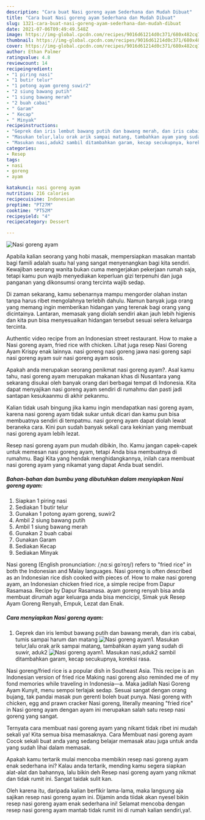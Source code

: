 ```yaml
---
description: "Cara buat Nasi goreng ayam Sederhana dan Mudah Dibuat"
title: "Cara buat Nasi goreng ayam Sederhana dan Mudah Dibuat"
slug: 1321-cara-buat-nasi-goreng-ayam-sederhana-dan-mudah-dibuat
date: 2021-07-06T09:49:49.548Z
image: https://img-global.cpcdn.com/recipes/9016d61214d0c371/680x482cq70/nasi-goreng-ayam-foto-resep-utama.jpg
thumbnail: https://img-global.cpcdn.com/recipes/9016d61214d0c371/680x482cq70/nasi-goreng-ayam-foto-resep-utama.jpg
cover: https://img-global.cpcdn.com/recipes/9016d61214d0c371/680x482cq70/nasi-goreng-ayam-foto-resep-utama.jpg
author: Ethan Palmer
ratingvalue: 4.8
reviewcount: 14
recipeingredient:
- "1 piring nasi"
- "1 butir telur"
- "1 potong ayam goreng suwir2"
- "2 siung bawang putih"
- "1 siung bawang merah"
- "2 buah cabai"
- " Garam"
- " Kecap"
- " Minyak"
recipeinstructions:
- "Geprek dan iris lembut bawang putih dan bawang merah, dan iris cabai, tumis sampai harum dan matang"
- "Masukan telur,lalu orak arik sampai matang, tambahkan ayam yang sudah di suwir, aduk2"
- "Masukan nasi,aduk2 sambil ditambahkan garam, kecap secukupnya, koreksi rasa."
categories:
- Resep
tags:
- nasi
- goreng
- ayam

katakunci: nasi goreng ayam 
nutrition: 216 calories
recipecuisine: Indonesian
preptime: "PT27M"
cooktime: "PT52M"
recipeyield: "4"
recipecategory: Dessert

---
```



![Nasi goreng ayam](https://img-global.cpcdn.com/recipes/9016d61214d0c371/680x482cq70/nasi-goreng-ayam-foto-resep-utama.jpg)

Apabila kalian seorang yang hobi masak, mempersiapkan masakan mantab bagi famili adalah suatu hal yang sangat menyenangkan bagi kita sendiri. Kewajiban seorang  wanita bukan cuma mengerjakan pekerjaan rumah saja, tetapi kamu pun wajib menyediakan keperluan gizi terpenuhi dan juga panganan yang dikonsumsi orang tercinta wajib sedap.

Di zaman  sekarang, kamu sebenarnya mampu mengorder olahan instan tanpa harus ribet mengolahnya terlebih dahulu. Namun banyak juga orang yang memang ingin memberikan hidangan yang terenak bagi orang yang dicintainya. Lantaran, memasak yang diolah sendiri akan jauh lebih higienis dan kita pun bisa menyesuaikan hidangan tersebut sesuai selera keluarga tercinta. 

Authentic video recipe from an Indonesian street restaurant. How to make a Nasi goreng ayam, fried rice with chicken. Lihat juga resep Nasi Goreng Ayam Krispy enak lainnya. nasi goreng nasi goreng jawa nasi goreng sapi nasi goreng ayam suir nasi goreng ayam sosis.

Apakah anda merupakan seorang penikmat nasi goreng ayam?. Asal kamu tahu, nasi goreng ayam merupakan makanan khas di Nusantara yang sekarang disukai oleh banyak orang dari berbagai tempat di Indonesia. Kita dapat menyajikan nasi goreng ayam sendiri di rumahmu dan pasti jadi santapan kesukaanmu di akhir pekanmu.

Kalian tidak usah bingung jika kamu ingin mendapatkan nasi goreng ayam, karena nasi goreng ayam tidak sukar untuk dicari dan kamu pun bisa membuatnya sendiri di tempatmu. nasi goreng ayam dapat diolah lewat beraneka cara. Kini pun sudah banyak sekali cara kekinian yang membuat nasi goreng ayam lebih lezat.

Resep nasi goreng ayam pun mudah dibikin, lho. Kamu jangan capek-capek untuk memesan nasi goreng ayam, tetapi Anda bisa membuatnya di rumahmu. Bagi Kita yang hendak menghidangkannya, inilah cara membuat nasi goreng ayam yang nikamat yang dapat Anda buat sendiri.

<!--inarticleads1-->

##### Bahan-bahan dan bumbu yang dibutuhkan dalam menyiapkan Nasi goreng ayam:

1. Siapkan 1 piring nasi
1. Sediakan 1 butir telur
1. Gunakan 1 potong ayam goreng, suwir2
1. Ambil 2 siung bawang putih
1. Ambil 1 siung bawang merah
1. Gunakan 2 buah cabai
1. Gunakan  Garam
1. Sediakan  Kecap
1. Sediakan  Minyak


Nasi goreng (English pronunciation: /ˌnɑːsi ɡɒˈrɛŋ/) refers to &#34;fried rice&#34; in both the Indonesian and Malay languages. Nasi goreng is often described as an Indonesian rice dish cooked with pieces of. How to make nasi goreng ayam, an Indonesian chicken fried rice, a simple recipe from Dapur Rasamasa. Recipe by Dapur Rasamasa. ayam goreng renyah bisa anda membuat dirumah agar keluarga anda bisa mencicipi, Simak yuk Resep Ayam Goreng Renyah, Empuk, Lezat dan Enak. 

<!--inarticleads2-->

##### Cara menyiapkan Nasi goreng ayam:

1. Geprek dan iris lembut bawang putih dan bawang merah, dan iris cabai, tumis sampai harum dan matang
<img src="https://img-global.cpcdn.com/steps/09b8a565d3e49b80/160x128cq70/nasi-goreng-ayam-langkah-memasak-1-foto.jpg" alt="Nasi goreng ayam">1. Masukan telur,lalu orak arik sampai matang, tambahkan ayam yang sudah di suwir, aduk2
<img src="https://img-global.cpcdn.com/steps/9bcb963f515d2798/160x128cq70/nasi-goreng-ayam-langkah-memasak-2-foto.jpg" alt="Nasi goreng ayam">1. Masukan nasi,aduk2 sambil ditambahkan garam, kecap secukupnya, koreksi rasa.


Nasi goreng/fried rice is a popular dish in Southeast Asia. This recipe is an Indonesian version of fried rice Making nasi goreng also reminded me of my fond memories while traveling in Indonesia—a. Maka jadilah Nasi Goreng Ayam Kunyit, menu sempoi terlajak sedap. Sesuai sangat dengan orang bujang, tak pandai masak pun gerenti boleh buat punya. Nasi goreng with chicken, egg and prawn cracker Nasi goreng, literally meaning &#34;fried rice&#34; in Nasi goreng ayam dengan ayam ini merupakan salah satu resep nasi goreng yang sangat. 

Ternyata cara membuat nasi goreng ayam yang nikamt tidak ribet ini mudah sekali ya! Kita semua bisa memasaknya. Cara Membuat nasi goreng ayam Cocok sekali buat anda yang sedang belajar memasak atau juga untuk anda yang sudah lihai dalam memasak.

Apakah kamu tertarik mulai mencoba membikin resep nasi goreng ayam enak sederhana ini? Kalau anda tertarik, mending kamu segera siapkan alat-alat dan bahannya, lalu bikin deh Resep nasi goreng ayam yang nikmat dan tidak rumit ini. Sangat taidak sulit kan. 

Oleh karena itu, daripada kalian berfikir lama-lama, maka langsung aja sajikan resep nasi goreng ayam ini. Dijamin anda tiidak akan nyesel bikin resep nasi goreng ayam enak sederhana ini! Selamat mencoba dengan resep nasi goreng ayam mantab tidak rumit ini di rumah kalian sendiri,ya!.

